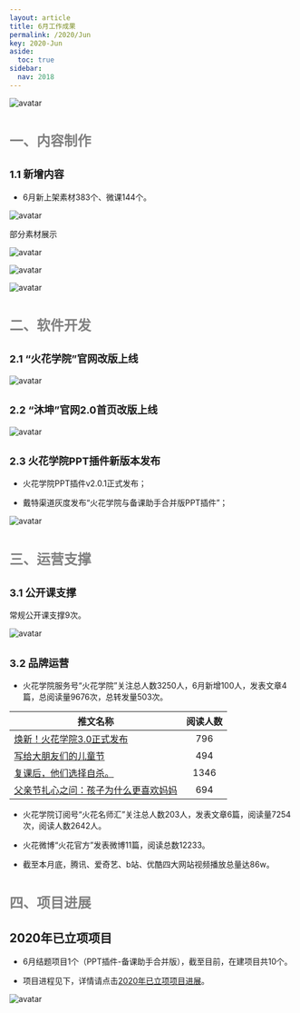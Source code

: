 ```yaml
---
layout: article
title: 6月工作成果
permalink: /2020/Jun
key: 2020-Jun
aside:
  toc: true
sidebar:
  nav: 2018
---
```



<bro/><bro/>

![avatar](images/20200601.png)

# <font size="5" color="gray">一、内容制作</font>

## <font size="4" >1.1 新增内容</font>

- 6月新上架素材383个、微课144个。

![avatar](images/20200602.png)

部分素材展示

![avatar](images/20200603.png)

![avatar](images/20200604.png)

![avatar](images/20200605.png)

# <font size="5" color="gray">二、软件开发</font>

## <font size="4" >2.1 “火花学院”官网改版上线</font>

![avatar](images/20200506.png)

## <font size="4" >2.2 “沐坤”官网2.0首页改版上线</font>

![avatar](images/20200507.png)

## <font size="4" >2.3 火花学院PPT插件新版本发布</font>

- 火花学院PPT插件v2.0.1正式发布；

- 戴特渠道灰度发布“火花学院与备课助手合并版PPT插件”；

![avatar](images/20200508.png)

# <font size="5" color="gray">三、运营支撑</font>

## <font size="4" >3.1 公开课支撑</font>

常规公开课支撑9次。

![avatar](images/20200610.png)

## <font size="4" >3.2 品牌运营</font>

- 火花学院服务号“火花学院”关注总人数3250人，6月新增100人，发表文章4篇，总阅读量9676次，总转发量503次。

| 推文名称 |  阅读人数  | 
|-------------|:------:|
[焕新！火花学院3.0正式发布](https://mp.weixin.qq.com/s/vGPv50HNoCbi-EoDst7nYw)|	796|
[写给大朋友们的儿童节](https://mp.weixin.qq.com/s/h8JqDxDqmKibc3dbtzRxfQ)|	494|
[复课后，他们选择自杀。](https://mp.weixin.qq.com/s/yljMO7-EggoHltuQA3yPkg)|	1346|
[父亲节扎心之问：孩子为什么更喜欢妈妈](https://mp.weixin.qq.com/s/tjqEIoBWbhHAX9pSiu0Qew)|	694|

- 火花学院订阅号“火花名师汇”关注总人数203人，发表文章6篇，阅读量7254次，阅读人数2642人。

- 火花微博“火花官方”发表微博11篇，阅读总数12233。

- 截至本月底，腾讯、爱奇艺、b站、优酷四大网站视频播放总量达86w。

# <font size="5" color="gray">四、项目进展</font>

## 2020年已立项项目

- 6月结题项目1个（PPT插件-备课助手合并版），截至目前，在建项目共10个。

- 项目进程见下，详情请点击[2020年已立项项目进展](https://github.com/Xiyue-team/doc_monthlyreport/blob/master/project/2020/May.md)。
 
![avatar](images/20200611.png)

